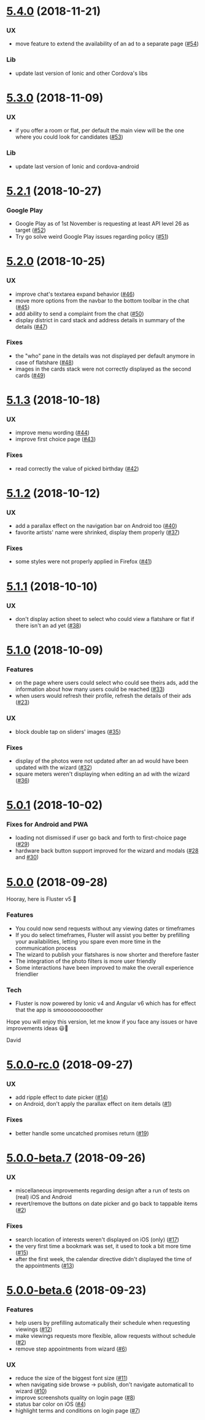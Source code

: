 <a name="5.4.0"></a>
# [5.4.0](https://github.com/fluster/fluster-app/compare/v5.3.0...v5.4.0) (2018-11-21)

### UX

* move feature to extend the availability of an ad to a separate page ([#54](https://github.com/fluster/fluster-app/issues/54))

### Lib

* update last version of Ionic and other Cordova's libs

<a name="5.3.0"></a>
# [5.3.0](https://github.com/fluster/fluster-app/compare/v5.3.0...v5.3.0) (2018-11-09)

### UX

* if you offer a room or flat, per default the main view will be the one where you could look for candidates ([#53](https://github.com/fluster/fluster-app/issues/53))

### Lib

* update last version of Ionic and cordova-android

<a name="5.2.1"></a>
# [5.2.1](https://github.com/fluster/fluster-app/compare/v5.2.0...v5.2.1) (2018-10-27)

### Google Play

* Google Play as of 1st November is requesting at least API level 26 as target ([#52](https://github.com/fluster/fluster-app/issues/52))
* Try go solve weird Google Play issues regarding policy ([#51](https://github.com/fluster/fluster-app/issues/51))

<a name="5.2.0"></a>
# [5.2.0](https://github.com/fluster/fluster-app/compare/v5.1.3...v5.2.0) (2018-10-25)

### UX

* improve chat's textarea expand behavior ([#46](https://github.com/fluster/fluster-app/issues/46))
* move more options from the navbar to the bottom toolbar in the chat ([#45](https://github.com/fluster/fluster-app/issues/45))
* add ability to send a complaint from the chat ([#50](https://github.com/fluster/fluster-app/issues/50))
* display district in card stack and address details in summary of the details ([#47](https://github.com/fluster/fluster-app/issues/47))

### Fixes

* the "who" pane in the details was not displayed per default anymore in case of flatshare ([#48](https://github.com/fluster/fluster-app/issues/48))
* images in the cards stack were not correctly displayed as the second cards ([#49](https://github.com/fluster/fluster-app/issues/49))

<a name="5.1.3"></a>
# [5.1.3](https://github.com/fluster/fluster-app/compare/v5.1.2...v5.1.3) (2018-10-18)

### UX

* improve menu wording ([#44](https://github.com/fluster/fluster-app/issues/44))
* improve first choice page ([#43](https://github.com/fluster/fluster-app/issues/43))

### Fixes

* read correctly the value of picked birthday ([#42](https://github.com/fluster/fluster-app/issues/42))

<a name="5.1.2"></a>
# [5.1.2](https://github.com/fluster/fluster-app/compare/v5.1.1...v5.1.2) (2018-10-12)

### UX

* add a parallax effect on the navigation bar on Android too ([#40](https://github.com/fluster/fluster-app/issues/40))
* favorite artists' name were shrinked, display them properly ([#37](https://github.com/fluster/fluster-app/issues/37))

### Fixes

* some styles were not properly applied in Firefox ([#41](https://github.com/fluster/fluster-app/issues/41))

<a name="5.1.1"></a>
# [5.1.1](https://github.com/fluster/fluster-app/compare/v5.1.0...v5.1.1) (2018-10-10)

### UX

* don't display action sheet to select who could view a flatshare or flat if there isn't an ad yet ([#38](https://github.com/fluster/fluster-app/issues/38))

<a name="5.1.0"></a>
# [5.1.0](https://github.com/fluster/fluster-app/compare/v5.0.1...v5.1.0) (2018-10-09)

### Features

* on the page where users could select who could see theirs ads, add the information about how many users could be reached ([#33](https://github.com/fluster/fluster-app/issues/33))
* when users would refresh their profile, refresh the details of their ads ([#23](https://github.com/fluster/fluster-app/issues/23))

### UX

* block double tap on sliders' images ([#35](https://github.com/fluster/fluster-app/issues/35))

### Fixes

* display of the photos were not updated after an ad would have been updated with the wizard ([#32](https://github.com/fluster/fluster-app/issues/32))
* square meters weren't displaying when editing an ad with the wizard ([#36](https://github.com/fluster/fluster-app/issues/36))

<a name="5.0.1"></a>
# [5.0.1](https://github.com/fluster/fluster-app/compare/v5.0.0...v5.0.1) (2018-10-02)

### Fixes for Android and PWA

* loading not dismissed if user go back and forth to first-choice page ([#29](https://github.com/fluster/fluster-app/issues/29))
* hardware back button support improved for the wizard and modals ([#28](https://github.com/fluster/fluster-app/issues/28) and [#30](https://github.com/fluster/fluster-app/issues/30)) 

<a name="5.0.0"></a>
# [5.0.0](https://github.com/fluster/fluster-app/releases/tag/v5.0.0) (2018-09-28)

Hooray, here is Fluster v5 🎉 

### Features

* You could now send requests without any viewing dates or timeframes
* If you do select timeframes, Fluster will assist you better by prefilling your availabilities, letting you spare even more time in the communication process
* The wizard to publish your flatshares is now shorter and therefore faster
* The integration of the photo filters is more user friendly
* Some interactions have been improved to make the overall experience friendlier

### Tech

* Fluster is now powered by Ionic v4 and Angular v6 which has for effect that the app is smoooooooooother

Hope you will enjoy this version, let me know if you face any issues or have improvements ideas 😃🤘

David

<a name="5.0.0-rc.0"></a>
# [5.0.0-rc.0](https://github.com/fluster/fluster-app/compare/v5.0.0-beta.7...v5.0.0-rc.0) (2018-09-27)

### UX

* add ripple effect to date picker ([#14](https://github.com/fluster/fluster-app/issues/14))
* on Android, don't apply the parallax effect on item details ([#1](https://github.com/fluster/fluster-app/issues/1))

### Fixes

* better handle some uncatched promises return ([#19](https://github.com/fluster/fluster-app/issues/19))

<a name="5.0.0-beta.7"></a>
# [5.0.0-beta.7](https://github.com/fluster/fluster-app/compare/v5.0.0-beta.6...v5.0.0-beta.7) (2018-09-26)

### UX

* miscellaneous improvements regarding design after a run of tests on (real) iOS and Android
* revert/remove the buttons on date picker and go back to tappable items ([#2](https://github.com/fluster/fluster-app/issues/2))

### Fixes

* search location of interests weren't displayed on iOS (only) ([#17](https://github.com/fluster/fluster-app/issues/17))
* the very first time a bookmark was set, it used to took a bit more time ([#15](https://github.com/fluster/fluster-app/issues/15))
* after the first week, the calendar directive didn't displayed the time of the appointments ([#13](https://github.com/fluster/fluster-app/issues/13))

<a name="5.0.0-beta.6"></a>
# [5.0.0-beta.6](https://github.com/fluster/fluster-app/releases/tag/v5.0.0-beta.6) (2018-09-23)

### Features

* help users by prefilling automatically their schedule when requesting viewings ([#12](https://github.com/fluster/fluster-app/issues/12))
* make viewings requests more flexible, allow requests without schedule ([#2](https://github.com/fluster/fluster-app/issues/2))
* remove step appointments from wizard ([#6](https://github.com/fluster/fluster-app/issues/6))

### UX

* reduce the size of the biggest font size ([#11](https://github.com/fluster/fluster-app/issues/11))
* when navigating side browse -> publish, don't navigate automaticall to wizard ([#10](https://github.com/fluster/fluster-app/issues/10))
* improve screenshots quality on login page ([#8](https://github.com/fluster/fluster-app/issues/8))
* status bar color on iOS ([#4](https://github.com/fluster/fluster-app/issues/4))
* highlight terms and conditions on login page ([#7](https://github.com/fluster/fluster-app/issues/7))

